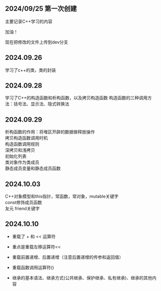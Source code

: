 ## 2024/09/25 第一次创建
主要记录C++学习的内容

加油！

现在把修改的文件上传到dev分支

## 2024.09.26
学习了c++的类，类的封装

## 2024.09.28
学习了C++的构造函数和析构函数，以及拷贝构造函数
构造函数的三种调用方法：括号法、显示法、隐式转换法

## 2024.09.29
析构函数的作用：将堆区开辟的数据做释放操作<br>
拷贝构造函数调用时机<br>
构造函数调用规则<br>
深拷贝和浅拷贝<br>
初始化列表<br>
类对象作为类成员<br>
静态成员变量和静态成员函数

## 2024.10.03
C++对象模型和this指针，常函数，常对象，mutable关键字<br>
const修饰成员函数<br>
友元 friend关键字<br>

## 2024.10.10
- 重载了 + 和 << 运算符
- 重点是重载左移运算符<<
- 重载前置递增、后置递增（注意后置递增的传参和返回值）
- 重载函数调用运算符()

- 继承的基本语法、继承方式(公共继承、保护继承、私有继承)、继承的其他内容